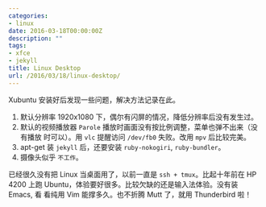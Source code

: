 ```yaml
---
categories:
- linux
date: 2016-03-18T00:00:00Z
description: ""
tags:
- xfce
- jekyll
title: Linux Desktop
url: /2016/03/18/linux-desktop/
---
```



Xubuntu 安装好后发现一些问题，解决方法记录在此。

1. 默认分辨率 1920x1080 下，偶尔有闪屏的情况，降低分辨率后没有发生过。
2. 默认的视频播放器 `Parole` 播放时画面没有按比例调整，菜单也弹不出来（没有播放
   时可以）。用 `vlc` 提醒访问 `/dev/fb0` 失败。改用 `mpv` 后比较完美。
3. apt-get 装 `jekyll` 后，还要安装 `ruby-nokogiri`, `ruby-bundler`。
4. 摄像头似乎 `不工作`。

已经很久没有把 Linux 当桌面用了，以前一直是 `ssh + tmux`。比起十年前在 HP 
4200 上跑 Ubuntu，体验要好很多。比较欠缺的还是输入法体验。没有装 Emacs, 看
看纯用 Vim 能撑多久。也不折腾 Mutt 了，就用 Thunderbird 啦！
